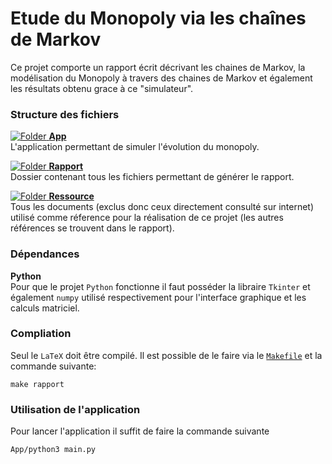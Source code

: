 # Etude du Monopoly via les chaînes de Markov
Ce projet comporte un rapport écrit décrivant les chaines de Markov, la modélisation
du Monopoly à travers des chaines de Markov et également les résultats obtenu grace à ce
"simulateur".

### Structure des fichiers
[![Folder](http://findicons.com/files/icons/1156/fugue/16/folder_horizontal_open.png) **App**](App)            
L'application permettant de simuler l'évolution du monopoly.

[![Folder](http://findicons.com/files/icons/1156/fugue/16/folder_horizontal_open.png) **Rapport**](Rapport)            
Dossier contenant tous les fichiers permettant de générer le rapport.

[![Folder](http://findicons.com/files/icons/1156/fugue/16/folder_horizontal_open.png) **Ressource**](Ressource)            
Tous les documents (exclus donc ceux directement consulté sur internet) utilisé comme réference 
pour la réalisation de ce projet (les autres références se trouvent dans le rapport).

### Dépendances

**Python**               
Pour que le projet `Python` fonctionne il faut posséder la libraire `Tkinter` et également `numpy`
utilisé respectivement pour l'interface graphique et les calculs matriciel.


### Compliation
Seul le `LaTeX` doit être compilé.  Il est possible de le faire via le [`Makefile`](Makefile) et la commande
suivante:
```
make rapport
```

### Utilisation de l'application
Pour lancer l'application il suffit de faire la commande suivante
```
App/python3 main.py
```

